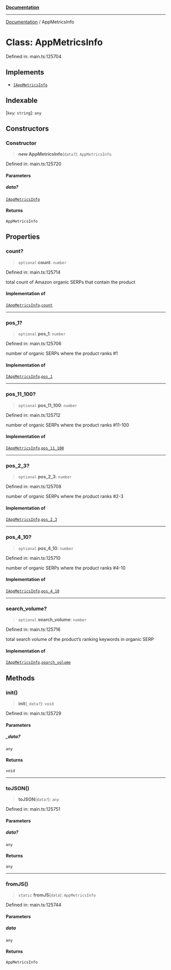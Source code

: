[**Documentation**](../README.md)

***

[Documentation](../README.md) / AppMetricsInfo

# Class: AppMetricsInfo

Defined in: main.ts:125704

## Implements

- [`IAppMetricsInfo`](../interfaces/IAppMetricsInfo.md)

## Indexable

\[`key`: `string`\]: `any`

## Constructors

### Constructor

> **new AppMetricsInfo**(`data?`): `AppMetricsInfo`

Defined in: main.ts:125720

#### Parameters

##### data?

[`IAppMetricsInfo`](../interfaces/IAppMetricsInfo.md)

#### Returns

`AppMetricsInfo`

## Properties

### count?

> `optional` **count**: `number`

Defined in: main.ts:125714

total count of Amazon organic SERPs that contain the product

#### Implementation of

[`IAppMetricsInfo`](../interfaces/IAppMetricsInfo.md).[`count`](../interfaces/IAppMetricsInfo.md#count)

***

### pos\_1?

> `optional` **pos\_1**: `number`

Defined in: main.ts:125706

number of organic SERPs where the product ranks #1

#### Implementation of

[`IAppMetricsInfo`](../interfaces/IAppMetricsInfo.md).[`pos_1`](../interfaces/IAppMetricsInfo.md#pos_1)

***

### pos\_11\_100?

> `optional` **pos\_11\_100**: `number`

Defined in: main.ts:125712

number of organic SERPs where the product ranks #11-100

#### Implementation of

[`IAppMetricsInfo`](../interfaces/IAppMetricsInfo.md).[`pos_11_100`](../interfaces/IAppMetricsInfo.md#pos_11_100)

***

### pos\_2\_3?

> `optional` **pos\_2\_3**: `number`

Defined in: main.ts:125708

number of organic SERPs where the product ranks #2-3

#### Implementation of

[`IAppMetricsInfo`](../interfaces/IAppMetricsInfo.md).[`pos_2_3`](../interfaces/IAppMetricsInfo.md#pos_2_3)

***

### pos\_4\_10?

> `optional` **pos\_4\_10**: `number`

Defined in: main.ts:125710

number of organic SERPs where the product ranks #4-10

#### Implementation of

[`IAppMetricsInfo`](../interfaces/IAppMetricsInfo.md).[`pos_4_10`](../interfaces/IAppMetricsInfo.md#pos_4_10)

***

### search\_volume?

> `optional` **search\_volume**: `number`

Defined in: main.ts:125716

total search volume of the product’s ranking keywords in organic SERP

#### Implementation of

[`IAppMetricsInfo`](../interfaces/IAppMetricsInfo.md).[`search_volume`](../interfaces/IAppMetricsInfo.md#search_volume)

## Methods

### init()

> **init**(`_data?`): `void`

Defined in: main.ts:125729

#### Parameters

##### \_data?

`any`

#### Returns

`void`

***

### toJSON()

> **toJSON**(`data?`): `any`

Defined in: main.ts:125751

#### Parameters

##### data?

`any`

#### Returns

`any`

***

### fromJS()

> `static` **fromJS**(`data`): `AppMetricsInfo`

Defined in: main.ts:125744

#### Parameters

##### data

`any`

#### Returns

`AppMetricsInfo`
